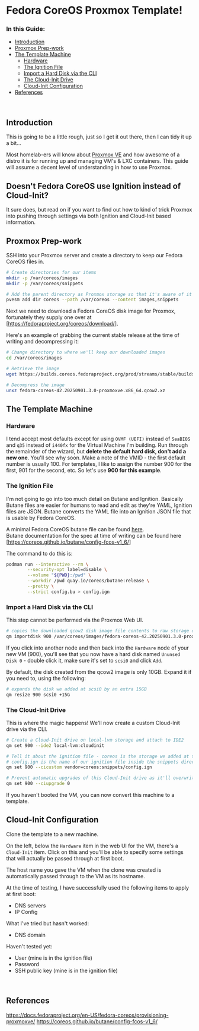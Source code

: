# Fedora CoreOS Proxmox Template!

### In this Guide:
- [Introduction](#introduction)
- [Proxmox Prep-work](#proxmox-prep-work)
- [The Template Machine](#the-template-machine)
  - [Hardware](#hardware)
  - [The Ignition File](#the-ignition-file)
  - [Import a Hard Disk via the CLI](#import-a-hard-disk-via-the-cli)
  - [The Cloud-Init Drive](#the-cloud-init-drive)
  - [Cloud-Init Configuration](#cloud-init-configuration)
- [References](#references)
</br>

## Introduction
This is going to be a little rough, just so I get it out there, then I can tidy it up a bit...

Most homelab-ers will know about [Proxmox VE](https://www.proxmox.com/en/products/proxmox-virtual-environment/overview) and how awesome of a distro it is for running up and managing VM's & LXC containers.  This guide will assume a decent level of understanding in how to use Proxmox.

## Doesn't Fedora CoreOS use Ignition instead of Cloud-Init?
It sure does, but read on if you want to find out how to kind of trick Proxmox into pushing through settings via both Ignition and Cloud-Init based information.

## Proxmox Prep-work
SSH into your Proxmox server and create a directory to keep our Fedora CoreOS files in.
```bash
# Create directories for our items
mkdir -p /var/coreos/images
mkdir -p /var/coreos/snippets

# Add the parent directory as Proxmox storage so that it's aware of it
pvesm add dir coreos --path /var/coreos --content images,snippets
```

Next we need to download a Fedora CoreOS disk image for Proxmox, fortunately they supply one over at [https://fedoraproject.org/coreos/download/].

Here's an example of grabbing the current stable release at the time of writing and decompressing it:
```bash
# Change directory to where we'll keep our downloaded images
cd /var/coreos/images

# Retrieve the image
wget https://builds.coreos.fedoraproject.org/prod/streams/stable/builds/42.20250901.3.0/x86_64/fedora-coreos-42.20250901.3.0-proxmoxve.x86_64.qcow2.xz

# Decompress the image
unxz fedora-coreos-42.20250901.3.0-proxmoxve.x86_64.qcow2.xz
```

## The Template Machine

### Hardware
I tend accept most defaults except for using `OVMF (UEFI)` instead of `SeaBIOS` and `q35` instead of `i440fx` for the Virtual Machine I'm building.  Run through the remainder of the wizard, but __delete the default hard disk, don't add a new one__.  You'll see why soon.  Make a note of the VMID - the first default number is usually 100.  For templates, I like to assign the number 900 for the first, 901 for the second, etc.  So let's use __900 for this example__.

### The Ignition File
I'm not going to go into too much detail on Butane and Ignition.  Basically Butane files are easier for humans to read and edit as they're YAML, Ignition files are JSON.  Butane converts the YAML file into an Ignition JSON file that is usable by Fedora CoreOS.

A minimal Fedora CoreOS butane file can be found [here](./config.bu).  
Butane documentation for the spec at time of writing can be found here [https://coreos.github.io/butane/config-fcos-v1_6/]

The command to do this is:
```bash
podman run --interactive --rm \
        --security-opt label=disable \
        --volume "${PWD}:/pwd" \
        --workdir /pwd quay.io/coreos/butane:release \
        --pretty \
        --strict config.bu > config.ign
```

### Import a Hard Disk via the CLI
This step cannot be performed via the Proxmox Web UI.

```bash
# copies the downloaded qcow2 disk image file contents to raw storage on local-lvm
qm importdisk 900 /var/coreos/images/fedora-coreos-42.20250901.3.0-proxmoxve.x86_64.qcow2 local-lvm
```

If you click into another node and then back into the `Hardware` node of your new VM (900), you'll see that you now have a hard disk named `Ununsed Disk 0` - double click it, make sure it's set to `scsi0` and click `Add`.  

By default, the disk created from the qcow2 image is only 10GB.  Expand it if you need to, using the following:
```bash
# expands the disk we added at scsi0 by an extra 15GB
qm resize 900 scsi0 +15G
```

### The Cloud-Init Drive
This is where the magic happens!  We'll now create a custom Cloud-Init drive via the CLI.
```bash
# Create a Cloud-Init drive on local-lvm storage and attach to IDE2
qm set 900 --ide2 local-lvm:cloudinit

# Tell it about the ignition file - coreos is the storage we added at the start
# config.ign is the name of our ignition file inside the snippets directory
qm set 900 --cicustom vendor=coreos:snippets/config.ign

# Prevent automatic upgrades of this Cloud-Init drive as it'll overwrite our stuff
qm set 900 --ciupgrade 0
```

If you haven't booted the VM, you can now convert this machine to a template.

## Cloud-Init Configuration
Clone the template to a new machine.

On the left, below the `Hardware` item in the web UI for the VM, there's a `Cloud-Init` item.  Click on this and you'll be able to specify some settings that will actually be passed through at first boot.  

The host name you gave the VM when the clone was created is automatically passed through to the VM as its hostname.

At the time of testing, I have successfully used the following items to apply at first boot:
- DNS servers
- IP Config

What I've tried but hasn't worked:
- DNS domain

Haven't tested yet:
- User (mine is in the ignition file)
- Password
- SSH public key (mine is in the ignition file)

</br>

## References
https://docs.fedoraproject.org/en-US/fedora-coreos/provisioning-proxmoxve/
https://coreos.github.io/butane/config-fcos-v1_6/